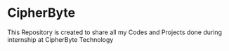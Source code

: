 # CipherByte
This Repository is created to share all my Codes and Projects done during internship at CipherByte Technology
